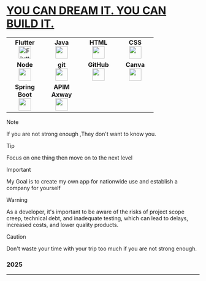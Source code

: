 # [YOU CAN DREAM IT. YOU CAN BUILD IT.](#menu)
<table width="450px"> <tbody> <tr valign="top"> <td width="80px" align="center"> <span><strong>Flutter</strong></span><br> <img height="32" src="https://cdn.jsdelivr.net/gh/devicons/devicon/icons/flutter/flutter-original.svg" alt="Flutter Logo"> </td> <td width="80px" align="center"> <span><strong>Java</strong></span><br> <img height="32" src="https://cdn.jsdelivr.net/gh/devicons/devicon/icons/java/java-original.svg"> </td> <td width="80px" align="center"> <span><strong>HTML</strong></span><br> <img height="32" src="https://cdn.jsdelivr.net/gh/devicons/devicon/icons/html5/html5-original.svg"> </td> <td width="80px" align="center"> <span><strong>CSS</strong></span><br> <img height="32px" src="https://cdn.jsdelivr.net/gh/devicons/devicon/icons/css3/css3-original.svg"> </td> </tr> <tr valign="top"> <td width="80px" align="center"> <span><strong>Node</strong></span><br> <img height="32px" src="https://miro.medium.com/v2/resize:fit:800/1*v2vdfKqD4MtmTSgNP0o5cg.png"> </td> <td width="80px" align="center"> <span><strong>git</strong></span><br> <img height="32px" src="https://cdn.jsdelivr.net/gh/devicons/devicon/icons/git/git-plain.svg"> </td> <td width="80px" align="center"> <span><strong>GitHub</strong></span><br> <img height="32px" src="https://cdn.jsdelivr.net/gh/devicons/devicon/icons/github/github-original.svg"> </td> <td width="80px" align="center"> <span><strong>Canva</strong></span><br> <img height="32px" src="https://cdn.jsdelivr.net/gh/devicons/devicon/icons/canva/canva-original.svg"> </td> </tr> <tr valign="top"> <td width="80px" align="center"> <span><strong>Spring Boot</strong></span><br> <img height="32" src="https://upload.wikimedia.org/wikipedia/commons/thumb/7/79/Spring_Boot.svg/768px-Spring_Boot.svg.png"> </td> <td width="80px" align="center"> <span><strong>APIM Axway</strong></span><br> <img height="32" src="https://store-images.s-microsoft.com/image/apps.7964.4567ec47-2354-4eca-a77b-ae58f7ca94ef.70843982-f65e-4033-9350-bf920dad46fe.0586e030-2b4f-4f9e-8fcf-d43ec568fe27"> </td> </tr> </tbody> </table>

> [!NOTE]
> If you are not strong enough ,They don't want to know you.

> [!TIP]
> Focus on one thing then move on to the next level

> [!IMPORTANT]
> My Goal is to create my own app for nationwide use and establish a company for yourself

> [!WARNING]
> As a developer, it's important to be aware of the risks of project scope creep, technical debt, and inadequate testing, which can lead to delays, increased costs, and lower quality products.

> [!CAUTION]
> Don't waste your time with your trip too much if you are not strong enough.
 
### 2025




---
